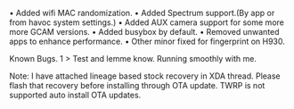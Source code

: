 





• Added wifi MAC randomization. 
• Added Spectrum support.(By app or from havoc system settings.) 
• Added AUX camera support for some more more GCAM versions. 
• Added busybox by default. • Removed unwanted apps to enhance performance. 
• Other minor fixed for fingerprint on H930.

Known Bugs.
1 > Test and lemme know. Running smoothly with me.

Note: I have attached lineage based stock recovery in XDA thread. Please flash that recovery before installing through OTA update. TWRP is not supported auto install OTA updates.

